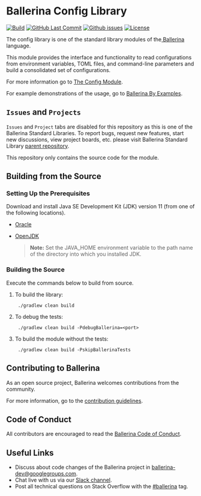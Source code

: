 Ballerina Config Library
=========================

[![Build](https://github.com/ballerina-platform/module-ballerina-config/workflows/Build/badge.svg)](https://github.com/ballerina-platform/module-ballerina-config/actions?query=workflow%3ABuild)
[![GitHub Last Commit](https://img.shields.io/github/last-commit/ballerina-platform/module-ballerina-config.svg)](https://github.com/ballerina-platform/module-ballerina-config/commits/master)
[![Github issues](https://img.shields.io/github/issues/ballerina-platform/ballerina-standard-library/module/config.svg?label=Open%20Issues)](https://github.com/ballerina-platform/ballerina-standard-library/labels/module%2Fconfig)
[![License](https://img.shields.io/badge/License-Apache%202.0-blue.svg)](https://opensource.org/licenses/Apache-2.0)

The config library is one of the standard library modules of the<a target="_blank" href="https://ballerina.io/"> 
Ballerina</a> language.

This module provides the interface and functionality to read configurations from environment variables, TOML files, 
and command-line parameters and build a consolidated set of configurations.

For more information go to [The Config Module](https://ballerina.io/swan-lake/learn/api-docs/ballerina/config/).

For example demonstrations of the usage, go to [Ballerina By Examples](https://ballerina.io/swan-lake/learn/by-example/config-api.html).

## `Issues` and `Projects` 

`Issues` and `Project` tabs are disabled for this repository as this is one of the Ballerina Standard Libraries. To report bugs, request new features, start new discussions, view project boards, etc. please visit Ballerina Standard Library [parent repository](https://github.com/ballerina-platform/ballerina-standard-library). 

This repository only contains the source code for the module.

## Building from the Source

### Setting Up the Prerequisites

Download and install Java SE Development Kit (JDK) version 11 (from one of the following locations).

   * [Oracle](https://www.oracle.com/java/technologies/javase-jdk11-downloads.html)
   
   * [OpenJDK](https://adoptopenjdk.net/)
   
        > **Note:** Set the JAVA_HOME environment variable to the path name of the directory into which you installed JDK.
     
### Building the Source

Execute the commands below to build from source.

1. To build the library:
        
        ./gradlew clean build

2. To debug the tests:

        ./gradlew clean build -PdebugBallerina=<port>
        
3. To build the module without the tests:
        
        ./gradlew clean build -PskipBallerinaTests

## Contributing to Ballerina

As an open source project, Ballerina welcomes contributions from the community. 

For more information, go to the [contribution guidelines](https://github.com/ballerina-platform/ballerina-lang/blob/master/CONTRIBUTING.md).

## Code of Conduct

All contributors are encouraged to read the [Ballerina Code of Conduct](https://ballerina.io/code-of-conduct).

## Useful Links

* Discuss about code changes of the Ballerina project in [ballerina-dev@googlegroups.com](mailto:ballerina-dev@googlegroups.com).
* Chat live with us via our [Slack channel](https://ballerina.io/community/slack/).
* Post all technical questions on Stack Overflow with the [#ballerina](https://stackoverflow.com/questions/tagged/ballerina) tag.
